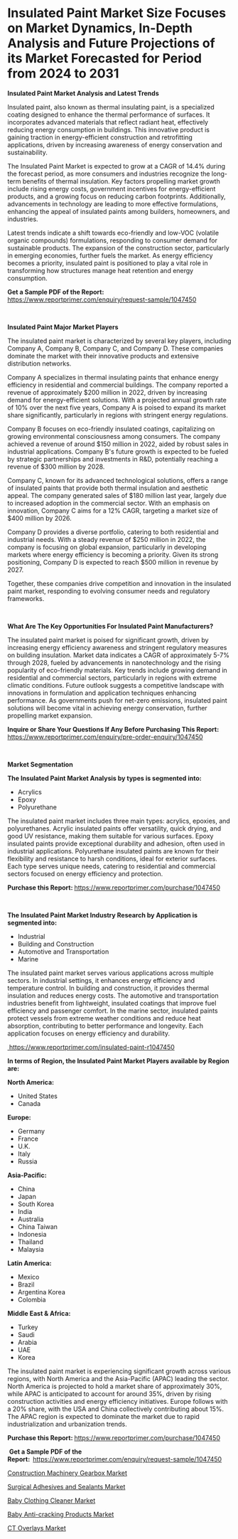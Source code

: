 <p><h1>Insulated Paint Market Size Focuses on Market Dynamics, In-Depth Analysis and Future Projections of its Market Forecasted for Period from 2024 to 2031</h1></p><p><strong>Insulated Paint Market Analysis and Latest Trends</strong></p>
<p><p>Insulated paint, also known as thermal insulating paint, is a specialized coating designed to enhance the thermal performance of surfaces. It incorporates advanced materials that reflect radiant heat, effectively reducing energy consumption in buildings. This innovative product is gaining traction in energy-efficient construction and retrofitting applications, driven by increasing awareness of energy conservation and sustainability.</p><p>The Insulated Paint Market is expected to grow at a CAGR of 14.4% during the forecast period, as more consumers and industries recognize the long-term benefits of thermal insulation. Key factors propelling market growth include rising energy costs, government incentives for energy-efficient products, and a growing focus on reducing carbon footprints. Additionally, advancements in technology are leading to more effective formulations, enhancing the appeal of insulated paints among builders, homeowners, and industries.</p><p>Latest trends indicate a shift towards eco-friendly and low-VOC (volatile organic compounds) formulations, responding to consumer demand for sustainable products. The expansion of the construction sector, particularly in emerging economies, further fuels the market. As energy efficiency becomes a priority, insulated paint is positioned to play a vital role in transforming how structures manage heat retention and energy consumption.</p></p>
<p><strong>Get a Sample PDF of the Report:&nbsp;</strong> <a href="https://www.reportprimer.com/enquiry/request-sample/1047450">https://www.reportprimer.com/enquiry/request-sample/1047450</a></p>
<p>&nbsp;</p>
<p><strong>Insulated Paint Major Market Players</strong></p>
<p><p>The insulated paint market is characterized by several key players, including Company A, Company B, Company C, and Company D. These companies dominate the market with their innovative products and extensive distribution networks.</p><p>Company A specializes in thermal insulating paints that enhance energy efficiency in residential and commercial buildings. The company reported a revenue of approximately $200 million in 2022, driven by increasing demand for energy-efficient solutions. With a projected annual growth rate of 10% over the next five years, Company A is poised to expand its market share significantly, particularly in regions with stringent energy regulations.</p><p>Company B focuses on eco-friendly insulated coatings, capitalizing on growing environmental consciousness among consumers. The company achieved a revenue of around $150 million in 2022, aided by robust sales in industrial applications. Company B's future growth is expected to be fueled by strategic partnerships and investments in R&D, potentially reaching a revenue of $300 million by 2028.</p><p>Company C, known for its advanced technological solutions, offers a range of insulated paints that provide both thermal insulation and aesthetic appeal. The company generated sales of $180 million last year, largely due to increased adoption in the commercial sector. With an emphasis on innovation, Company C aims for a 12% CAGR, targeting a market size of $400 million by 2026.</p><p>Company D provides a diverse portfolio, catering to both residential and industrial needs. With a steady revenue of $250 million in 2022, the company is focusing on global expansion, particularly in developing markets where energy efficiency is becoming a priority. Given its strong positioning, Company D is expected to reach $500 million in revenue by 2027.</p><p>Together, these companies drive competition and innovation in the insulated paint market, responding to evolving consumer needs and regulatory frameworks.</p></p>
<p>&nbsp;</p>
<p><strong>What Are The Key Opportunities For Insulated Paint Manufacturers?</strong></p>
<p><p>The insulated paint market is poised for significant growth, driven by increasing energy efficiency awareness and stringent regulatory measures on building insulation. Market data indicates a CAGR of approximately 5-7% through 2028, fueled by advancements in nanotechnology and the rising popularity of eco-friendly materials. Key trends include growing demand in residential and commercial sectors, particularly in regions with extreme climatic conditions. Future outlook suggests a competitive landscape with innovations in formulation and application techniques enhancing performance. As governments push for net-zero emissions, insulated paint solutions will become vital in achieving energy conservation, further propelling market expansion.</p></p>
<p><strong>Inquire or Share Your Questions If Any Before Purchasing This Report:</strong> <a href="https://www.reportprimer.com/enquiry/pre-order-enquiry/1047450">https://www.reportprimer.com/enquiry/pre-order-enquiry/1047450</a></p>
<p>&nbsp;</p>
<p><strong>Market Segmentation</strong></p>
<p><strong>The Insulated Paint Market Analysis by types is segmented into:</strong></p>
<p><ul><li>Acrylics</li><li>Epoxy</li><li>Polyurethane</li></ul></p>
<p><p>The insulated paint market includes three main types: acrylics, epoxies, and polyurethanes. Acrylic insulated paints offer versatility, quick drying, and good UV resistance, making them suitable for various surfaces. Epoxy insulated paints provide exceptional durability and adhesion, often used in industrial applications. Polyurethane insulated paints are known for their flexibility and resistance to harsh conditions, ideal for exterior surfaces. Each type serves unique needs, catering to residential and commercial sectors focused on energy efficiency and protection.</p></p>
<p><strong>Purchase this Report:&nbsp;</strong><a href="https://www.reportprimer.com/purchase/1047450">https://www.reportprimer.com/purchase/1047450</a></p>
<p>&nbsp;</p>
<p><strong>The Insulated Paint Market Industry Research by Application is segmented into:</strong></p>
<p><ul><li>Industrial</li><li>Building and Construction</li><li>Automotive and Transportation</li><li>Marine</li></ul></p>
<p><p>The insulated paint market serves various applications across multiple sectors. In industrial settings, it enhances energy efficiency and temperature control. In building and construction, it provides thermal insulation and reduces energy costs. The automotive and transportation industries benefit from lightweight, insulated coatings that improve fuel efficiency and passenger comfort. In the marine sector, insulated paints protect vessels from extreme weather conditions and reduce heat absorption, contributing to better performance and longevity. Each application focuses on energy efficiency and durability.</p></p>
<p><a href="https://www.reportprimer.com/insulated-paint-r1047450">&nbsp;https://www.reportprimer.com/insulated-paint-r1047450</a></p>
<p><strong>In terms of Region, the Insulated Paint Market Players available by Region are:</strong></p>
<p>
    <p> <strong> North America: </strong>
        <ul>
            <li>United States</li>
            <li>Canada</li>
        </ul>
        </p> 
    <p> <strong> Europe: </strong>
        <ul>
            <li>Germany</li>
            <li>France</li>
            <li>U.K.</li>
            <li>Italy</li>
            <li>Russia</li>
        </ul>
        </p> 
    <p> <strong> Asia-Pacific: </strong>
        <ul>
            <li>China</li>
            <li>Japan</li>
            <li>South Korea</li>
            <li>India</li>
            <li>Australia</li>
            <li>China Taiwan</li>
            <li>Indonesia</li>
            <li>Thailand</li>
            <li>Malaysia</li>
        </ul>
        </p> 
    <p> <strong> Latin America: </strong>
        <ul>
            <li>Mexico</li>
            <li>Brazil</li>
            <li>Argentina Korea</li>
            <li>Colombia</li>
        </ul>
        </p> 
    <p> <strong> Middle East & Africa: </strong>
        <ul>
            <li>Turkey</li>
            <li>Saudi</li>
            <li>Arabia</li>
            <li>UAE</li>
            <li>Korea</li>
        </ul>
    </p>
    </p>
<p><p>The insulated paint market is experiencing significant growth across various regions, with North America and the Asia-Pacific (APAC) leading the sector. North America is projected to hold a market share of approximately 30%, while APAC is anticipated to account for around 35%, driven by rising construction activities and energy efficiency initiatives. Europe follows with a 20% share, with the USA and China collectively contributing about 15%. The APAC region is expected to dominate the market due to rapid industrialization and urbanization trends.</p></p>
<p><strong>Purchase this Report: </strong><a href="https://www.reportprimer.com/purchase/1047450">https://www.reportprimer.com/purchase/1047450</a></p>
<p>&nbsp;<strong>Get a Sample PDF of the Report:&nbsp;&nbsp;</strong><a href="https://www.reportprimer.com/enquiry/request-sample/1047450">https://www.reportprimer.com/enquiry/request-sample/1047450</a></p>
<p><strong></strong></p>
<p><p><a href="https://issuu.com/reportprime-2/docs/construction-machinery-gearbox-mark_fde7fd8f8d067e">Construction Machinery Gearbox Market</a></p><p><a href="https://www.linkedin.com/pulse/surgical-adhesives-sealants-market-investigation-industry-ougre">Surgical Adhesives and Sealants Market</a></p><p><a href="https://medium.com/@braidenlucas2019/insights-into-the-baby-clothing-cleaner-market-market-players-market-size-geographical-regions-7b2418f44248?postPublishedType=repub">Baby Clothing Cleaner Market</a></p><p><a href="https://medium.com/@braidenlucas2019/global-baby-anti-cracking-products-market-sector-types-applications-market-player-strategies-0fbbc89c54e8?postPublishedType=repub">Baby Anti-cracking Products Market</a></p><p><a href="https://issuu.com/reportprime-2/docs/ct-overlays-market-size-2030.pptx_639df54804050a">CT Overlays Market</a></p></p>